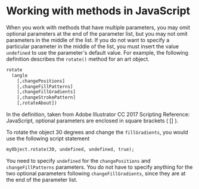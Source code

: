 # Working with methods in JavaScript

When you work with methods that have multiple parameters, you may omit optional parameters at the end of the parameter list, but you may not omit parameters in the middle of the list. If you do not want to specify a particular parameter in the middle of the list, you must insert the value `undefined` to use the parameter's default value. For example, the following definition describes the `rotate()` method for an art object.

```default
rotate
  (angle
    [,changePositions]
    [,changeFillPatterns]
    [,changeFillGradients]
    [,changeStrokePattern]
    [,rotateAbout])
```

In the definition, taken from Adobe lllustrator CC 2017 Scripting Reference: JavaScript, optional parameters are enclosed in square brackets ( [] ).

To rotate the object 30 degrees and change the `fillGradients`, you would use the following script statement

```default
myObject.rotate(30, undefined, undefined, true);
```

You need to specify `undefined` for the `changePositions` and `changeFillPatterns` parameters. You do not have to specify anything for the two optional parameters following `changeFillGradients`, since they are at the end of the parameter list.
